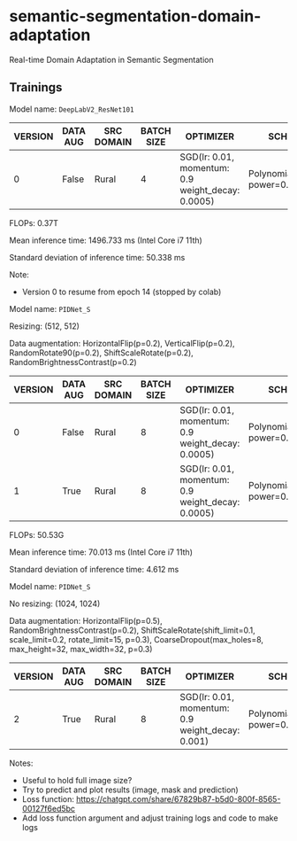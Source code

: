 # semantic-segmentation-domain-adaptation
Real-time Domain Adaptation in Semantic Segmentation


## Trainings

Model name: `DeepLabV2_ResNet101`

| VERSION | DATA AUG | SRC DOMAIN | BATCH SIZE | OPTIMIZER                                         | SCHEDULER                        | NUM_EPOCHS | TARGET DOMAIN | mIoU (%) |
|---------|----------|------------|------------|---------------------------------------------------|----------------------------------|------------|---------------|----------|
| 0       | False    | Rural      | 4          | SGD(lr: 0.01, momentum: 0.9 weight_decay: 0.0005) | PolynomialLR(lr=0.01, power=0.6) | 20         | Rural         | 20.77    |

FLOPs: 0.37T

Mean inference time: 1496.733 ms (Intel Core i7 11th)

Standard deviation of inference time: 50.338 ms



Note:
- Version 0 to resume from epoch 14 (stopped by colab)





Model name: `PIDNet_S`

Resizing: (512, 512)

Data augmentation: HorizontalFlip(p=0.2), VerticalFlip(p=0.2), RandomRotate90(p=0.2), ShiftScaleRotate(p=0.2), RandomBrightnessContrast(p=0.2)

| VERSION | DATA AUG | SRC DOMAIN | BATCH SIZE | OPTIMIZER                                         | SCHEDULER                        | NUM_EPOCHS | TARGET DOMAIN | mIoU (%) |
|---------|----------|------------|------------|---------------------------------------------------|----------------------------------|------------|---------------|----------|
| 0       | False    | Rural      | 8          | SGD(lr: 0.01, momentum: 0.9 weight_decay: 0.0005) | PolynomialLR(lr=0.01, power=0.6) | 20         | Rural         | 34.02    |
| 1       | True     | Rural      | 8          | SGD(lr: 0.01, momentum: 0.9 weight_decay: 0.0005) | PolynomialLR(lr=0.01, power=0.6) | 20         | Rural         | 34.33    |

FLOPs: 50.53G

Mean inference time: 70.013 ms (Intel Core i7 11th)

Standard deviation of inference time: 4.612 ms




Model name: `PIDNet_S`

No resizing: (1024, 1024)

Data augmentation: HorizontalFlip(p=0.5), RandomBrightnessContrast(p=0.2), ShiftScaleRotate(shift_limit=0.1, scale_limit=0.2, rotate_limit=15, p=0.3), CoarseDropout(max_holes=8, max_height=32, max_width=32, p=0.3)

| VERSION | DATA AUG | SRC DOMAIN | BATCH SIZE | OPTIMIZER                                         | SCHEDULER                        | NUM_EPOCHS | TARGET DOMAIN | mIoU (%) |
|---------|----------|------------|------------|---------------------------------------------------|----------------------------------|------------|---------------|----------|
| 2       | True     | Rural      | 8          | SGD(lr: 0.01, momentum: 0.9 weight_decay: 0.001)  | PolynomialLR(lr=0.01, power=0.9) | 20         | Rural         |     |

Notes:
- Useful to hold full image size?
- Try to predict and plot results (image, mask and prediction)
- Loss function: https://chatgpt.com/share/67829b87-b5d0-800f-8565-00127f6ed5bc
- Add loss function argument and adjust training logs and code to make logs